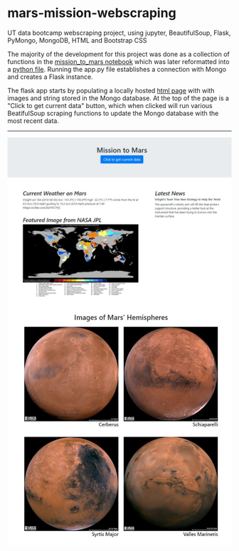 # mars-mission-webscraping
UT data bootcamp webscraping project, using jupyter, BeautifulSoup, Flask, PyMongo, MongoDB, HTML and Bootstrap CSS

The majority of the development for this project was done as a collection of functions in the [mission_to_mars notebook](https://github.com/gthesing/10-mars-mission-webscraping/blob/master/mission_to_mars.ipynb) which was later reformatted into a [python file](https://github.com/gthesing/10-mars-mission-webscraping/blob/master/scrape_mars.py).  Running the app.py file establishes a connection with Mongo and creates a Flask instance.

The flask app starts by populating a locally hosted [html page](https://github.com/gthesing/10-mars-mission-webscraping/blob/master/templates/index.html) with with images and string stored in the Mongo database.  At the top of the page is a "Click to get current data" button, which when clicked will run various BeatifulSoup scraping functions to update the Mongo database with the most recent data. 

***** 

![screenshot1](https://github.com/gthesing/10-mars-mission-webscraping/blob/master/images/mars_ss1.JPG)
![screenshot2](https://github.com/gthesing/10-mars-mission-webscraping/blob/master/images/mars_ss2.JPG)

